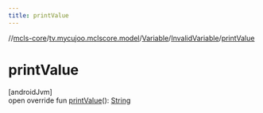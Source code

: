 ```yaml
---
title: printValue
---
```

//[mcls-core](../../../../index.html)/[tv.mycujoo.mclscore.model](../../index.html)/[Variable](../index.html)/[InvalidVariable](index.html)/[printValue](print-value.html)



# printValue



[androidJvm]\
open override fun [printValue](print-value.html)(): [String](https://kotlinlang.org/api/latest/jvm/stdlib/kotlin/-string/index.html)




